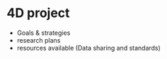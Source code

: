 # 4D project
- Goals & strategies
- research plans
- resources available (Data sharing and standards)







